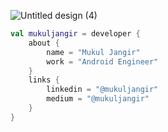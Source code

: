 ![Untitled design (4)](https://github.com/user-attachments/assets/d1e0711a-7fec-4211-bd97-05bfbffb6582)


```kotlin
val mukuljangir = developer {
    about {
        name = "Mukul Jangir"
        work = "Android Engineer"
    }
    links {
        linkedin = "@mukuljangir"
        medium = "@mukuljangir"
    }
}
```









